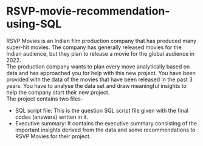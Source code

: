 # RSVP-movie-recommendation-using-SQL
RSVP Movies is an Indian film production company that has produced many super-hit movies. The company has generally released movies for the Indian audience, but they plan to release a movie for the global audience in 2022.<br>
The production company wants to plan every move analytically based on data and has approached you for help with this new project. You have been provided with the data of the movies that have been released in the past 3 years. You have to analyse the data set and draw meaningful insights to help the company start their new project.<br>
The project contains two files-
<ul>
  <li>
    SQL script file: This is the question SQL script file given with the final codes (answers) written in it.
  </li>
  <li>
    Executive summary: It contains the executive summary consisting of the important insights derived from the data and some recommendations to RSVP Movies for their project.
  </li>
</ul>

